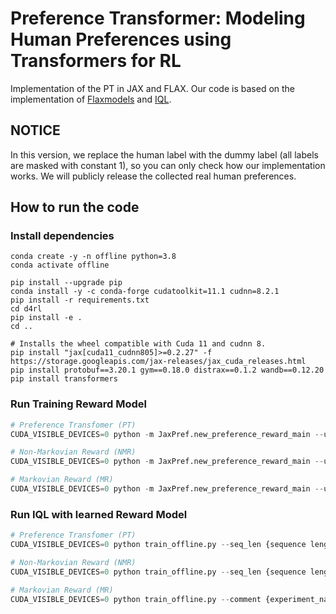 # Preference Transformer: Modeling Human Preferences using Transformers for RL
Implementation of the PT in JAX and FLAX. Our code is based on the implementation of [Flaxmodels](https://github.com/matthias-wright/flaxmodels) and [IQL](https://github.com/ikostrikov/implicit_q_learning). 

## NOTICE
In this version, we replace the human label with the dummy label (all labels are masked with constant 1), so you can only check how our implementation works. We will publicly release the collected real human preferences.
## How to run the code

### Install dependencies

```
conda create -y -n offline python=3.8
conda activate offline

pip install --upgrade pip
conda install -y -c conda-forge cudatoolkit=11.1 cudnn=8.2.1
pip install -r requirements.txt
cd d4rl
pip install -e .
cd ..

# Installs the wheel compatible with Cuda 11 and cudnn 8.
pip install "jax[cuda11_cudnn805]>=0.2.27" -f https://storage.googleapis.com/jax-releases/jax_cuda_releases.html
pip install protobuf==3.20.1 gym==0.18.0 distrax==0.1.2 wandb==0.12.20
pip install transformers
```

### Run Training Reward Model

```python
# Preference Transfomer (PT)
CUDA_VISIBLE_DEVICES=0 python -m JaxPref.new_preference_reward_main --use_human_label True --comment {experiment_name} --transformer.embd_dim 256 --transformer.n_layer 1 --transformer.n_head 4 --env {D4RL env name} --logging.output_dir './logs/pref_reward' --batch_size 256 --num_query {number of query} --query_len 100 --n_epochs 10000 --skip_flag 0 --seed {seed} --model_type transformer

# Non-Markovian Reward (NMR)
CUDA_VISIBLE_DEVICES=0 python -m JaxPref.new_preference_reward_main --use_human_label True --comment {experiment_name} --env {D4RL env name} --logging.output_dir './logs/pref_reward' --batch_size 256 --num_query 100000 --query_len 25 --n_epochs 10000 --skip_flag 0 --seed {seed} --model_type lstm

# Markovian Reward (MR)
CUDA_VISIBLE_DEVICES=0 python -m JaxPref.new_preference_reward_main --use_human_label True --comment {experiment_name} --env {D4RL env name} --logging.output_dir './logs/pref_reward' --batch_size 256 --num_query 100000 --query_len 25 --n_epochs 10000 --skip_flag 0 --seed {seed}
```

### Run IQL with learned Reward Model

```python
# Preference Transfomer (PT)
CUDA_VISIBLE_DEVICES=0 python train_offline.py --seq_len {sequence length in reward prediction} --comment {experiment_name} --eval_interval {5000: mujoco / 100000: antmaze / 50000: adroit} --env_name {d4rl env name} --config {configs/(mujoco|antmaze|adroit)_config.py} --eval_episodes {100 for ant , 10 o.w.} --use_reward_model True --model_type transformer --ckpt_dir {reward_model_path} --seed {seed}

# Non-Markovian Reward (NMR)
CUDA_VISIBLE_DEVICES=0 python train_offline.py --seq_len {sequence length in reward prediction} --comment {experiment_name} --eval_interval {5000: mujoco / 100000: antmaze / 50000: adroit} --env_name {d4rl env name} --config {configs/(mujoco|antmaze|adroit)_config.py} --eval_episodes {100 for ant , 10 o.w.} --use_reward_model True --model_type lstm --ckpt_dir {reward_model_path} --seed {seed}

# Markovian Reward (MR)
CUDA_VISIBLE_DEVICES=0 python train_offline.py --comment {experiment_name} --eval_interval {5000: mujoco / 100000: antmaze / 50000: adroit} --env_name {d4rl env name} --config {configs/(mujoco|antmaze|adroit)_config.py} --eval_episodes {100 for ant , 10 o.w.} --use_reward_model True --ckpt_dir {reward_model_path} --seed {seed}
```
